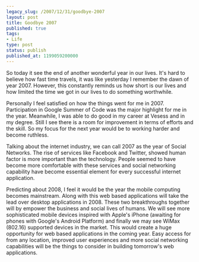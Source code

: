 ```yaml
---
legacy_slug: /2007/12/31/goodbye-2007
layout: post
title: Goodbye 2007
published: true
tags:
- Life
type: post
status: publish
published_at: 1199059200000
---
```

So today it see the end of another wonderful year in our lives. It's hard to believe how fast time travels,  it was like  yesterday I remember the dawn of year  2007. However, this constantly reminds us how short is our lives and how limited the time we got in our lives to do something worthwhile.

Personally I feel satisfied on how the things went for me in 2007. Participation in Google Summer of Code was the major highlight for me in the year.  Meanwhile, I was able to do good in my career at Vesess and in my degree. Still I see there is a room for improvement in terms of efforts and the skill. So my focus for the next year would be to working harder and become ruthless.

Talking about the internet industry, we can call 2007 as the year of Social Networks. The rise of services like Facebook and Twitter, showed human factor is more important than the technology. People seemed to have become more comfortable with these services and social networking capability have become essential element for every successful internet application.

Predicting about 2008, I feel it would be the year the mobile computing becomes mainstream. Along with this web based applications will take the lead over desktop applications in 2008. These two breakthroughs together will by empower the business and social lives of humans. We will see more sophisticated mobile devices inspired with Apple's iPhone (awaiting for phones with Google's Android Platform) and finally we may see WiMax (802.16) supported devices in the market. This would create a huge opportunity for web based applications in the coming year. Easy access for from any location, improved user experiences and more social networking capabilities will be the things to consider in building tomorrow's web applications.
